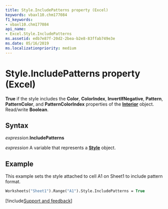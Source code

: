 ```yaml
---
title: Style.IncludePatterns property (Excel)
keywords: vbaxl10.chm177084
f1_keywords:
- vbaxl10.chm177084
api_name:
- Excel.Style.IncludePatterns
ms.assetid: edb7e87f-20d2-2bea-b2e8-83ffab749e3e
ms.date: 05/16/2019
ms.localizationpriority: medium
---
```



# Style.IncludePatterns property (Excel)

**True** if the style includes the **Color**, **ColorIndex**, **InvertIfNegative**, **Pattern**, **PatternColor**, and **PatternColorIndex** properties of the **[Interior](excel.interior(object).md)** object. Read/write **Boolean**.


## Syntax

_expression_.**IncludePatterns**

_expression_ A variable that represents a **[Style](Excel.Style.md)** object.


## Example

This example sets the style attached to cell A1 on Sheet1 to include pattern format.

```vb
Worksheets("Sheet1").Range("A1").Style.IncludePatterns = True
```




[!include[Support and feedback](~/includes/feedback-boilerplate.md)]